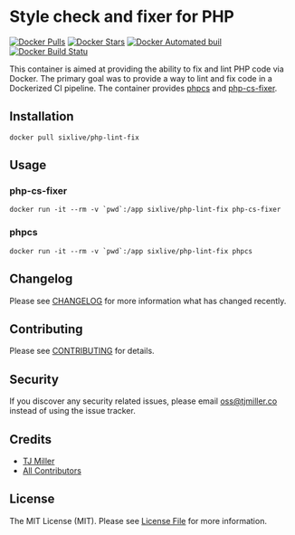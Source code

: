 # Style check and fixer for PHP

[![Docker Pulls](https://img.shields.io/docker/pulls/sixlive/php-lint-fix.svg)](https://hub.docker.com/r/sixlive/php-lint-fix)
[![Docker Stars](https://img.shields.io/docker/stars/sixlive/php-lint-fix.svg)](https://hub.docker.com/r/sixlive/php-lint-fix)
[![Docker Automated buil](https://img.shields.io/docker/automated/sixlive/php-lint-fix.svg)](https://hub.docker.com/r/sixlive/php-lint-fix)
[![Docker Build Statu](https://img.shields.io/docker/build/sixlive/php-lint-fix.svg)](https://hub.docker.com/r/sixlive/php-lint-fix)

This container is aimed at providing the ability to fix and lint PHP code via Docker. The primary goal was to provide a way to lint and fix code in a Dockerized CI pipeline. The container provides [phpcs](https://github.com/squizlabs/PHP_CodeSniffer) and [php-cs-fixer](https://github.com/FriendsOfPHP/PHP-CS-Fixer).

## Installation

```shell
docker pull sixlive/php-lint-fix
```

## Usage
### php-cs-fixer
```shell
docker run -it --rm -v `pwd`:/app sixlive/php-lint-fix php-cs-fixer
```

### phpcs
```shell
docker run -it --rm -v `pwd`:/app sixlive/php-lint-fix phpcs
```

## Changelog

Please see [CHANGELOG](https://github.com/sixlive/php-lint-fix/blob/master/CHANGELOG.md) for more information what has changed recently.

## Contributing

Please see [CONTRIBUTING](https://github.com/sixlive/php-lint-fix/blob/master/CONTRIBUTING.md) for details.

## Security

If you discover any security related issues, please email oss@tjmiller.co instead of using the issue tracker.

## Credits

- [TJ Miller](https://github.com/sixlive)
- [All Contributors](https://github.com/sixlive/php-lint-fix/graphs/contributors)

## License

The MIT License (MIT). Please see [License File](https://github.com/sixlive/php-lint-fix/blob/master/LICENSE.md) for more information.
